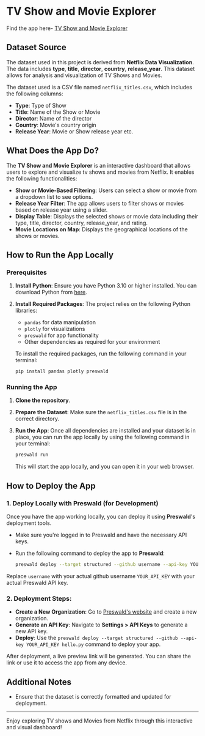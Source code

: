 # TV Show and Movie Explorer

Find the app here- [TV Show and Movie Explorer](https://my-project-813590-ctee5ydx-ndjz2ws6la-ue.a.run.app/)

## Dataset Source

The dataset used in this project is derived from **Netflix Data Visualization**. The data includes **type**, **title**, **director**, **country**, **release_year**. This dataset allows for analysis and visualization of TV Shows and Movies.

The dataset used is a CSV file named `netflix_titles.csv`, which includes the following columns:
- **Type**: Type of Show
- **Title**: Name of the Show or Movie
- **Director**: Name of the director
- **Country**: Movie's country origin
- **Release Year**: Movie or Show release year etc.
## What Does the App Do?

The **TV Show and Movie Explorer** is an interactive dashboard that allows users to explore and visualize tv shows and movies from Netflix. It enables the following functionalities:

- **Show or Movie-Based Filtering**: Users can select a show or movie from a dropdown list to see options.
- **Release Year Filter**: The app allows users to filter shows or movies based on release year using a slider.
- **Display Table**: Displays the selected shows or movie data including their type, title, director, country, release_year, and rating.
- **Movie Locations on Map**: Displays the geographical locations of the shows or movies.

## How to Run the App Locally

### Prerequisites

1. **Install Python**: Ensure you have Python 3.10 or higher installed. You can download Python from [here](https://www.python.org/downloads/).
   
2. **Install Required Packages**: The project relies on the following Python libraries:
   - `pandas` for data manipulation
   - `plotly` for visualizations
   - `preswald` for app functionality
   - Other dependencies as required for your environment

   To install the required packages, run the following command in your terminal:
   ```bash
   pip install pandas plotly preswald
   ```

### Running the App

1. **Clone the repository**.
   
2. **Prepare the Dataset**: Make sure the `netflix_titles.csv` file is in the correct directory.

3. **Run the App**:
   Once all dependencies are installed and your dataset is in place, you can run the app locally by using the following command in your terminal:
   ```bash
   preswald run
   ```

   This will start the app locally, and you can open it in your web browser.

## How to Deploy the App

### 1. **Deploy Locally with Preswald** (for Development)

   Once you have the app working locally, you can deploy it using **Preswald**'s deployment tools.

   - Make sure you're logged in to Preswald and have the necessary API keys.
   
   - Run the following command to deploy the app to **Preswald**:
     ```bash
     preswald deploy --target structured --github username --api-key YOUR_API_KEY hello.py
     ```

   Replace `username` with your actual github username `YOUR_API_KEY` with your actual Preswald API key.

### 2. **Deployment Steps**:

   - **Create a New Organization**: Go to [Preswald's website](https://app.preswald.com/) and create a new organization.
   - **Generate an API Key**: Navigate to **Settings > API Keys** to generate a new API key.
   - **Deploy**: Use the `preswald deploy --target structured --github --api-key YOUR_API_KEY hello.py` command to deploy your app.

   After deployment, a live preview link will be generated. You can share the link or use it to access the app from any device.

## Additional Notes

- Ensure that the dataset is correctly formatted and updated for deployment.
---

Enjoy exploring TV shows and Movies from Netflix through this interactive and visual dashboard!

